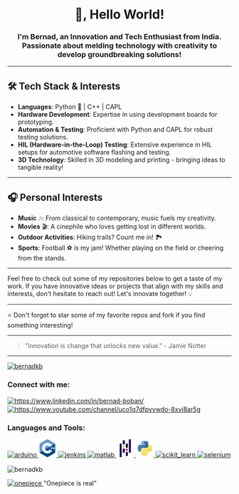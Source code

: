 <h1 align="center">👋, Hello World!</h1>
<h3 align="center">I'm Bernad, an Innovation and Tech Enthusiast from India. Passionate about melding technology with creativity to develop groundbreaking solutions!</h3>

---

## 🛠️ Tech Stack & Interests

- **Languages**: Python 🐍 | C++ | CAPL
- **Hardware Development**: Expertise in using development boards for prototyping.
- **Automation & Testing**: Proficient with Python and CAPL for robust testing solutions.
- **HIL (Hardware-in-the-Loop) Testing**: Extensive experience in HIL setups for automotive software flashing and testing.
- **3D Technology**: Skilled in 3D modeling and printing - bringing ideas to tangible reality!
  
---

## 🎧 Personal Interests

- **Music** 🎶: From classical to contemporary, music fuels my creativity.
- **Movies** 🎬: A cinephile who loves getting lost in different worlds.
- **Outdoor Activities**: Hiking trails? Count me in! 🏞️
- **Sports**: Football ⚽ is my jam! Whether playing on the field or cheering from the stands.

---

Feel free to check out some of my repositories below to get a taste of my work. If you have innovative ideas or projects that align with my skills and interests, don't hesitate to reach out! Let's innovate together! 💡

---

⭐ Don't forget to star some of my favorite repos and fork if you find something interesting!

---

> "Innovation is change that unlocks new value." - Jamie Notter

--- 
<p align="left"> <a href="https://github.com/ryo-ma/github-profile-trophy"><img src="https://github-profile-trophy.vercel.app/?username=bernadkb" alt="bernadkb" /></a> </p>

<h3 align="left">Connect with me:</h3>
<p align="left">
<a href="https://www.linkedin.com/in/bernad-boban/" target="blank"><img align="center" src="https://raw.githubusercontent.com/rahuldkjain/github-profile-readme-generator/master/src/images/icons/Social/linked-in-alt.svg" alt="https://www.linkedin.com/in/bernad-boban/" height="30" width="40" /></a>
<a href="https://www.youtube.com/c/https://www.youtube.com/channel/uco1q7dfpvvwdo-8xvi8ar5g" target="blank"><img align="center" src="https://raw.githubusercontent.com/rahuldkjain/github-profile-readme-generator/master/src/images/icons/Social/youtube.svg" alt="https://www.youtube.com/channel/uco1q7dfpvvwdo-8xvi8ar5g" height="30" width="40" /></a>
</p>

<h3 align="left">Languages and Tools:</h3>
<p align="left"> <a href="https://www.arduino.cc/" target="_blank" rel="noreferrer"> <img src="https://cdn.worldvectorlogo.com/logos/arduino-1.svg" alt="arduino" width="40" height="40"/> </a> <a href="https://www.w3schools.com/cpp/" target="_blank" rel="noreferrer"> <img src="https://raw.githubusercontent.com/devicons/devicon/master/icons/cplusplus/cplusplus-original.svg" alt="cplusplus" width="40" height="40"/> </a> <a href="https://www.jenkins.io" target="_blank" rel="noreferrer"> <img src="https://www.vectorlogo.zone/logos/jenkins/jenkins-icon.svg" alt="jenkins" width="40" height="40"/> </a> <a href="https://www.mathworks.com/" target="_blank" rel="noreferrer"> <img src="https://upload.wikimedia.org/wikipedia/commons/2/21/Matlab_Logo.png" alt="matlab" width="40" height="40"/> </a> <a href="https://pandas.pydata.org/" target="_blank" rel="noreferrer"> <img src="https://raw.githubusercontent.com/devicons/devicon/2ae2a900d2f041da66e950e4d48052658d850630/icons/pandas/pandas-original.svg" alt="pandas" width="40" height="40"/> </a> <a href="https://www.python.org" target="_blank" rel="noreferrer"> <img src="https://raw.githubusercontent.com/devicons/devicon/master/icons/python/python-original.svg" alt="python" width="40" height="40"/> </a> <a href="https://scikit-learn.org/" target="_blank" rel="noreferrer"> <img src="https://upload.wikimedia.org/wikipedia/commons/0/05/Scikit_learn_logo_small.svg" alt="scikit_learn" width="40" height="40"/> </a> <a href="https://www.selenium.dev" target="_blank" rel="noreferrer"> <img src="https://raw.githubusercontent.com/detain/svg-logos/780f25886640cef088af994181646db2f6b1a3f8/svg/selenium-logo.svg" alt="selenium" width="40" height="40"/> </a> </p>

<p><img align="center" src="https://github-readme-stats.vercel.app/api/top-langs?username=bernadkb&show_icons=true&locale=en&layout=compact" alt="bernadkb" /></p>


<p><a href="https://seeklogo.com/vector-logo/453433/one-piece" target="_blank" rel="noreferrer"> <img src="https://images.seeklogo.com/logo-png/45/1/one-piece-logo-png_seeklogo-453433.png" alt="onepiece" width="55" height="90"/>  </a> "Onepiece is real" </p>

